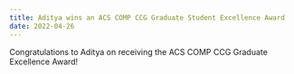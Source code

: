 ```yaml
---
title: Aditya wins an ACS COMP CCG Graduate Student Excellence Award
date: 2022-04-26
---
```


Congratulations to Aditya on receiving the ACS COMP CCG Graduate Excellence Award!

<!--more-->
